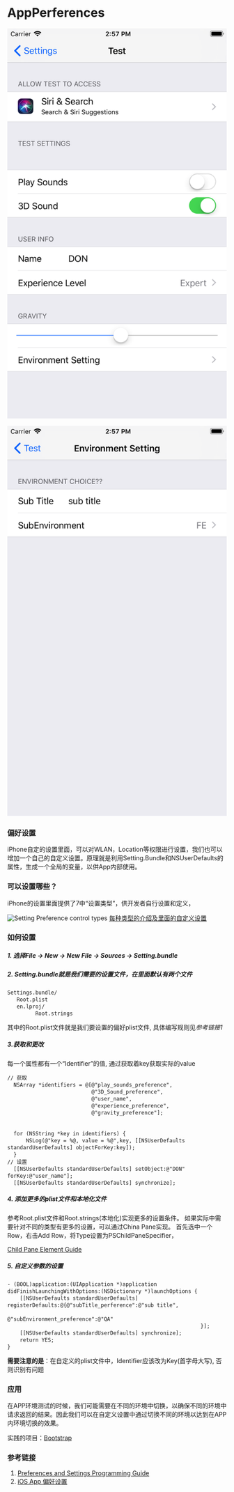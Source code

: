 # AppPerferences

![Perferences Setting One](./screenshots/one.png)

![Perferences Setting Two](./screenshots/two.png)

### 偏好设置
iPhone自定的设置里面，可以对WLAN，Location等权限进行设置，我们也可以增加一个自己的自定义设置。原理就是利用Setting.Bundle和NSUserDefaults的属性，生成一个全局的变量，以供App内部使用。

### 可以设置哪些？
iPhone的设置里面提供了7中“设置类型”，供开发者自行设置和定义，

![Setting Preference control types](http://upload-images.jianshu.io/upload_images/1126977-e0583d8512b17ab8.png?imageMogr2/auto-orient/strip%7CimageView2/2/w/1240)
[每种类型的介绍及里面的自定义设置](https://developer.apple.com/library/content/documentation/PreferenceSettings/Conceptual/SettingsApplicationSchemaReference/Introduction/Introduction.html#//apple_ref/doc/uid/TP40007071)

### 如何设置
##### 1. 选择File -> New -> New File -> Sources -> Setting.bundle

##### 2. Setting.bundle就是我们需要的设置文件，在里面默认有两个文件 

 ```
Settings.bundle/
    Root.plist
    en.lproj/
          Root.strings
 ```
其中的Root.plist文件就是我们要设置的偏好plist文件, 具体编写规则见*参考链接1*
##### 3.获取和更改

每一个属性都有一个“Identifier”的值, 通过获取着key获取实际的value

```
// 获取
  NSArray *identifiers = @[@"play_sounds_preference",
                           @"3D_Sound_preference",
                           @"user_name",
                           @"experience_preference",
                           @"gravity_preference"];


  for (NSString *key in identifiers) {
      NSLog(@"key = %@, value = %@",key, [[NSUserDefaults standardUserDefaults] objectForKey:key]);
  }
// 设置
  [[NSUserDefaults standardUserDefaults] setObject:@"DON" forKey:@"user_name"];
  [[NSUserDefaults standardUserDefaults] synchronize];
```
##### 4. 添加更多的plist文件和本地化文件

参考Root.plist文件和Root.strings(本地化)实现更多的设置条件。
如果实际中需要针对不同的类型有更多的设置，可以通过China Pane实现。
首先选中一个Row，右击Add Row，将Type设置为PSChildPaneSpecifier，

[Child Pane Element Guide](https://developer.apple.com/library/content/documentation/PreferenceSettings/Conceptual/SettingsApplicationSchemaReference/Articles/PSChildPaneSpecifier.html#//apple_ref/doc/uid/TP40007017-SW1)

##### 5. 自定义参数的设置

```
- (BOOL)application:(UIApplication *)application didFinishLaunchingWithOptions:(NSDictionary *)launchOptions {
    [[NSUserDefaults standardUserDefaults] registerDefaults:@{@"subTitle_perference":@"sub title",
                                                              @"subEnvironment_preference":@"QA"
                                                              }];
    [[NSUserDefaults standardUserDefaults] synchronize];
    return YES;
}
```
**需要注意的是**：在自定义的plist文件中，Identifier应该改为Key(首字母大写), 否则识别有问题

### 应用

在APP环境测试的时候，我们可能需要在不同的环境中切换，以确保不同的环境中请求返回的结果。因此我们可以在自定义设置中通过切换不同的环境以达到在APP内环境切换的效果。

实践的项目：[Bootstrap](https://github.com/krzysztofzablocki/Bootstrap)

### 参考链接
1. [Preferences and Settings Programming Guide](https://developer.apple.com/library/content/documentation/Cocoa/Conceptual/UserDefaults/Preferences/Preferences.html#//apple_ref/doc/uid/10000059i-CH6-SW14)
2. [iOS App 偏好设置](http://chars.tech/2016/01/15/ios-preference-setting/)
